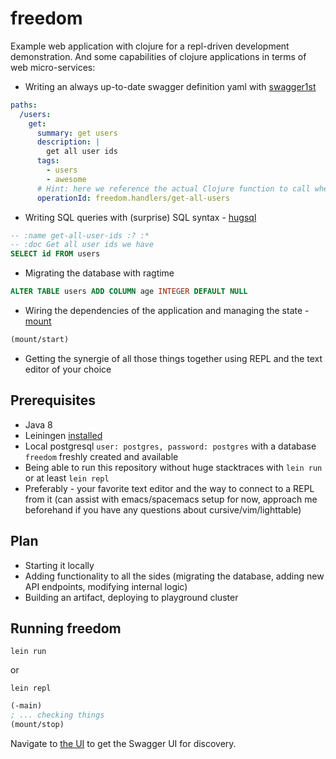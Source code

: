 # freedom
Example web application with clojure for a repl-driven development demonstration.
And some capabilities of clojure applications in terms of web micro-services:
- Writing an always up-to-date swagger definition yaml with [swagger1st](https://github.com/zalando-stups/swagger1st)

```yaml
paths:
  /users:
    get:
      summary: get users
      description: |
        get all user ids
      tags:
        - users
        - awesome
      # Hint: here we reference the actual Clojure function to call when this request comes in
      operationId: freedom.handlers/get-all-users
```

- Writing SQL queries with (surprise) SQL syntax - [hugsql](https://github.com/layerware/hugsql)

```sql
-- :name get-all-user-ids :? :*
-- :doc Get all user ids we have
SELECT id FROM users
```

- Migrating the database with ragtime

```sql
ALTER TABLE users ADD COLUMN age INTEGER DEFAULT NULL
```

- Wiring the dependencies of the application and managing the state - [mount](https://github.com/tolitius/mount)

```clojure
(mount/start)
```

- Getting the synergie of all those things together using REPL and the text editor of your choice


## Prerequisites
- Java 8
- Leiningen [installed](https://leiningen.org/#install)
- Local postgresql `user: postgres, password: postgres` with a database `freedom` freshly created and available
- Being able to run this repository without huge stacktraces with `lein run` or at least `lein repl`
- Preferably - your favorite text editor and the way to connect to a REPL from it (can assist with emacs/spacemacs setup for now, approach me beforehand if you have any questions about cursive/vim/lighttable)

## Plan
- Starting it locally
- Adding functionality to all the sides (migrating the database, adding new API endpoints, modifying internal logic) 
- Building an artifact, deploying to playground cluster


## Running freedom

```
lein run
```

or

```
lein repl
```

```clojure
(-main)
; ... checking things
(mount/stop)
```

Navigate to [the UI](http://localhost:3001/ui/) to get the Swagger UI for discovery.
